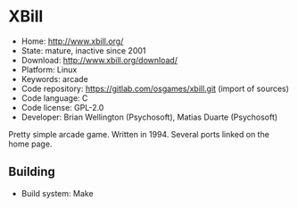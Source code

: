 # XBill

- Home: http://www.xbill.org/
- State: mature, inactive since 2001
- Download: http://www.xbill.org/download/
- Platform: Linux
- Keywords: arcade
- Code repository: https://gitlab.com/osgames/xbill.git (import of sources)
- Code language: C
- Code license: GPL-2.0
- Developer: Brian Wellington (Psychosoft), Matias Duarte (Psychosoft)

Pretty simple arcade game.
Written in 1994. Several ports linked on the home page.

## Building

- Build system: Make
